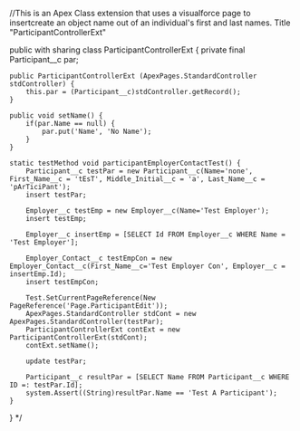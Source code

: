 //This is an Apex Class extension that uses a visualforce page to insertcreate an object name out of an individual's first and last names. Title "ParticipantControllerExt"


public with sharing class ParticipantControllerExt {
    private final Participant__c par;
    
    public ParticipantControllerExt (ApexPages.StandardController stdController) {
        this.par = (Participant__c)stdController.getRecord();
    }

    public void setName() {
        if(par.Name == null) {
            par.put('Name', 'No Name');
        }
    }
    
    static testMethod void participantEmployerContactTest() {
        Participant__c testPar = new Participant__c(Name='none', First_Name__c = 'tEsT', Middle_Initial__c = 'a', Last_Name__c = 'pArTiciPant');
        insert testPar;
        
        Employer__c testEmp = new Employer__c(Name='Test Employer');
        insert testEmp;
        
        Employer__c insertEmp = [SELECT Id FROM Employer__c WHERE Name = 'Test Employer'];
        
        Employer_Contact__c testEmpCon = new Employer_Contact__c(First_Name__c='Test Employer Con', Employer__c = insertEmp.Id);
        insert testEmpCon;
        
        Test.SetCurrentPageReference(New PageReference('Page.ParticipantEdit'));
        ApexPages.StandardController stdCont = new ApexPages.StandardController(testPar);
        ParticipantControllerExt contExt = new ParticipantControllerExt(stdCont);
        contExt.setName();
        
        update testPar;
        
        Participant__c resultPar = [SELECT Name FROM Participant__c WHERE ID =: testPar.Id];
        system.Assert((String)resultPar.Name == 'Test A Participant');
    }
} 
*/
